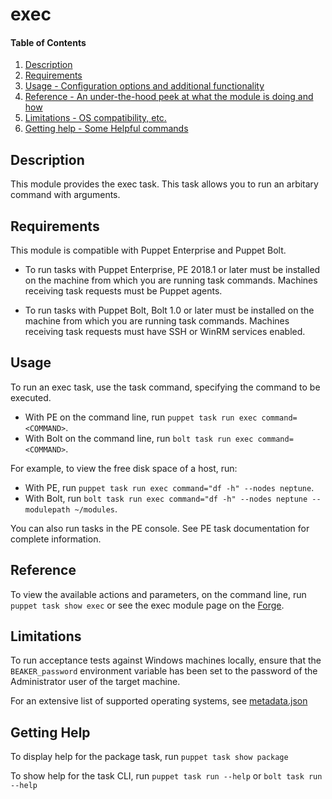 
# exec

#### Table of Contents

1. [Description](#description)
2. [Requirements](#requirements)
3. [Usage - Configuration options and additional functionality](#usage)
4. [Reference - An under-the-hood peek at what the module is doing and how](#reference)
5. [Limitations - OS compatibility, etc.](#limitations)
6. [Getting help - Some Helpful commands](#getting-help)

## Description

This module provides the exec task. This task allows you to run an arbitary command with arguments.

## Requirements
This module is compatible with Puppet Enterprise and Puppet Bolt.

* To run tasks with Puppet Enterprise, PE 2018.1 or later must be installed on the machine from which you are running task commands. Machines receiving task requests must be Puppet agents.

* To run tasks with Puppet Bolt, Bolt 1.0 or later must be installed on the machine from which you are running task commands. Machines receiving task requests must have SSH or WinRM services enabled.

## Usage

To run an exec task, use the task command, specifying the command to be executed.

* With PE on the command line, run `puppet task run exec command=<COMMAND>`.
* With Bolt on the command line, run `bolt task run exec command=<COMMAND>`.

For example, to view the free disk space of a host, run:

* With PE, run `puppet task run exec command="df -h" --nodes neptune`.
* With Bolt, run `bolt task run exec command="df -h" --nodes neptune --modulepath ~/modules`.

You can also run tasks in the PE console. See PE task documentation for complete information.

## Reference

To view the available actions and parameters, on the command line, run `puppet task show exec` or see the exec module page on the [Forge](https://forge.puppet.com/puppetlabs/exec/tasks).

## Limitations

To run acceptance tests against Windows machines locally, ensure that the `BEAKER_password` environment variable has been set to the password of the Administrator user of the target machine.

For an extensive list of supported operating systems, see [metadata.json](https://github.com/puppetlabs/puppetlabs-exec/blob/master/metadata.json)

## Getting Help

To display help for the package task, run `puppet task show package`

To show help for the task CLI, run `puppet task run --help` or `bolt task run --help`


